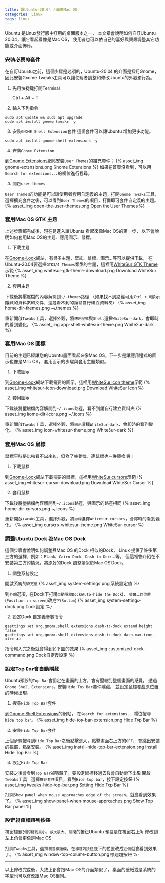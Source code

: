 ```yaml
---
title: 讓Ubuntu-20.04 介面像Mac OS
categories: Linux
tags: linux
---
```


Ubuntu 是Linux發行版中好用的桌面版本之一，
本文章會說明如何自訂Ubuntu 20.04，讓它看起看像是Mac OS，
使用者也可以依自己的喜好與興趣調整其它功能或介面佈局。

### 安裝必要的套件
在自訂Ubuntu之前，這個步驟是必須的，Ubuntu-20.04 的介面是採用Gnome，
因此安裝Gnome Tweaks工具可以讓使用者調整和修改Ubuntu的外觀和行為。

<!-- more -->

1. 先用快捷鍵打開Terminal

    Ctrl + Alt + T

2. 輸入下列指令

```
sudo apt update && sudo apt upgrade
sudo apt install gnome-tweaks -y
```

3. 安裝`GNOME Shell Extension`套件
這個套件可以讓Ubuntu 增加更多功能。

```
sudo apt install gnome-shell-extensions -y
```

4. 安裝`Gnome Extension`

到[Gnome Extensions](https://extensions.gnome.org/)網站安裝`User Themes`的擴充套件；
{% asset_img gnome-extensions.png Gnome Extensions %}
如果在首頁沒看到，可以用`Search for extensions...`的欄位進行搜尋。

5. 開啟`User Themes`

`User Themes`的功能是可以讓使用者套用自定義的主題，打開`Gnome Tweaks`工具，
選擇擴充套件之後，可以看到`User Themes`的項目，打開即可套件自定義的主題。
{% asset_img open-the-user-themes.png Open the User Themes %}

### 套用Mac OS GTK 主題

上述步驟都完成後，現在是進入讓Ubuntu 看起來像Mac OS的第一步，
以下會說明如何套用Mac OS的主題、應用圖示、鼠標。

1. 下載主題

在[Gnome-Look](https://www.gnome-look.org/browse/cat/135/order/latest/)網站，有很多主題、壁紙、鼠標、圖示…等可以提供下載，
在Ubuntu-20.04要選擇`GTK3/4 Themes`類型的主題，這裡用[WhiteSur GTK Theme](https://www.gnome-look.org/p/1403328/)示範
{% asset_img whitesur-gtk-theme-download.png Download WhiteSur Theme %}

2. 套用主題

下載後將壓縮檔的內容解開到`~/.themes`路徑
（如果找不到路徑可用`Ctrl + H`顯示隱藏的資料夾和文件，還是看不到的話請自行建立資料夾）
{% asset_img home-dir-themes.png ~/.themes %}

重新開啟`Tweaks`工具，選擇外觀，將`應用程式`與`Shell`選擇`WhiteSur-dark`，會即時的看到變化。
{% asset_img app-shell-whitesur-theme.png WhiteSur-dark %}


### 套用Mac OS 圖標

目前的主題已經讓您的Ubuntu畫面看起來像Mac OS，下一步是讓應用程式的圖示也像是Mac OS，
套用圖示的步驟與套用主題類似。

1. 下載圖示

到[Gnome-Look](https://www.gnome-look.org/browse/cat/132/order/latest/)網站下載需要的圖示，這裡用[WhiteSur icon theme](https://www.gnome-look.org/p/1405756/)示範
{% asset_img whitesur-icon-download.png Download WhiteSur Icon %}

2. 套用圖示

下載後將壓縮檔內容解開到`~/.icons`路徑，看不到請自行建立資料夾
{% asset_img home-dir-icons.png ~/.icons %}

重新開啟`Tweaks`工具，選擇外觀，將`圖示`選擇`WhiteSur-dark`，會即時的看到變化。
{% asset_img icon-whitesur-theme.png WhiteSur-dark %}

### 套用Mac OS 鼠標

鼠標平時是比較看不出來的，但為了完整性，連鼠標也一併替換吧！

1. 下載鼠標

到[Gnome-Look](https://www.gnome-look.org/browse/cat/107/order/latest/)網站下載需要的鼠標，這裡用[WhiteSur cursors](https://www.gnome-look.org/p/1411743/)示範
{% asset_img whitesur-cursor-download.png Download WhiteSur Cursor %}


2. 套用鼠標

下載後將壓縮檔內容解開到`~/.icons`路徑，與圖示的路徑相同
{% asset_img home-dir-cursors.png ~/.icons %}

重新開啟`Tweaks`工具，選擇外觀，將`游標`選擇`WhiteSur-cursors`，會即時的看到變化。
{% asset_img cursors-whitesur-theme.png WhiteSur-cursor %}

### 調整Ubuntu Dock 為Mac OS Dock

這個步驟會說明如何調整與Mac OS 的Dock 相似的Dock，
Linux 提供了許多第三方的選擇，例如：`Plank`、`Cairo Dock`、`Dash to Dock`…等，
但這裡會介紹在不安裝第三方的情況，將原始的Dock 調整類似於Mac OS Dock。

1. 調整系統設定

開啟系統的`設定值`
{% asset_img system-settings.png 系統設定值 %}

到`外觀`選項，在Dock下打開`自動隱藏Dock`(`Auto-hide the Dock`)、
`螢幕上的位置`(`Position on screen`)改成`下`(`Bottom`)
{% asset_img system-settings-dock.png Dock設定 %}

2. 設定Dock 自定義參數指令

```
gsettings set org.gnome.shell.extensions.dash-to-dock extend-height false
gsettings set org.gnome.shell.extensions.dash-to-dock dash-max-icon-size 40
```

指令輸入完之後就會得到如下圖的效果
{% asset_img customized-dock-command.png Dock自定義設定 %}

### 設定Top Bar會自動隱藏

Ubuntu預設的`Top Bar`會固定在畫面的上方，會有壓縮到整個畫面的感覺，
透過`Gnome Shell Extensions`，安裝`Hide Top Bar`套件隱藏，
並設定鼠標覆蓋原位置的時候出現。

1. 搜尋`Hide Top Bar`套件

到[Gnome Shell Extensions](https://extensions.gnome.org/)的網站，
在`Search for extensions...`欄位搜尋`hide top bar`。
{% asset_img hide-top-bar-extension.png Hide Top Bar %}

2. 安裝`Hide Top Bar`套件

上個步驟搜尋到`Hide Top Bar`之後點擊進入，點擊畫面右上方的`OFF`，
會跳出安裝的視窗，點擊安裝。
{% asset_img install-hide-top-bar-extension.png Install Hide Top Bar %}

3. 設定`Hide Top Bar`

安裝之後會看到`Top Bar`被隱藏了，要設定鼠標移過去後會自動滑下出現
開啟`Tweaks`工具，選擇`擴充套件`項目，看到`Hide top bar`，按下設定按鈕
{% asset_img tweaks-hide-top-bar.png Setting Hide Top Bar %}

打開`Show panel when mouse approaches edge of the screen`，就會看到效果了。
{% asset_img show-panel-when-mouse-approaches.png Show Top Bar panel %}

### 設定視窗標題列按鈕

視窗標題列的`縮到最小`、`放大最大`、`關閉`的按鈕Ubuntu 預設是在視窗右上角
修改到左上角會更像是Mac OS

打開`Tweaks`工具，選擇`視窗標題欄`，在`標題列按鈕`底下的位置改成`左側`就會看到效果了。
{% asset_img window-top-colume-button.png 標題題按鈕 %}

---

以上修改完成後，大致上都會跟Mac OS的介面類似了，
桌面的壁紙或是系統的字型也可以修改跟Mac OS相同。